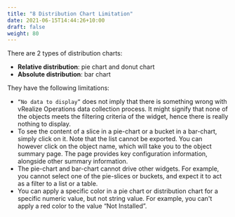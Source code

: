 ```yaml
---
title: "8 Distribution Chart Limitation"
date: 2021-06-15T14:44:26+10:00
draft: false
weight: 80
---
```


There are 2 types of distribution charts: 
- **Relative distribution**: pie chart and donut chart
- **Absolute distribution**: bar chart

They have the following limitations:
- `“No data to display”` does not imply that there is something wrong with vRealize Operations data collection process. It might signify that none of the objects meets the filtering criteria of the widget, hence there is really nothing to display. 
- To see the content of a slice in a pie-chart or a bucket in a bar-chart, simply click on it. Note that the list cannot be exported. You can however click on the object name, which will take you to the object summary page. The page provides key configuration information, alongside other summary information.
- The pie-chart and bar-chart cannot drive other widgets. For example, you cannot select one of the pie-slices or buckets, and expect it to act as a filter to a list or a table.
- You can apply a specific color in a pie chart or distribution chart for a specific numeric value, but not string value. For example, you can't apply a red color to the value “Not Installed”.